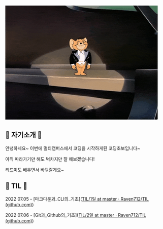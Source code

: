 ![제리](Readme.assets/제리.gif)

## 🐧 자기소개 🐧

안녕하세요~ 이번에 멀티캠퍼스에서 코딩을 시작하게된 코딩초보입니다~

아직 따라가기만 해도 벅차지만 잘 해보겠습니다!

리드미도 배우면서 바꿔갈게요~



## 🐶 TIL 🐶

2022 07.05 - [마크다운과_CLI의_기초]([TIL/1일 at master · Raven712/TIL (github.com)](https://github.com/Raven712/TIL/tree/master/1일))

2022 07.06 - [Git과_Github의_기초]([TIL/2일 at master · Raven712/TIL (github.com)](https://github.com/Raven712/TIL/tree/master/2일))



